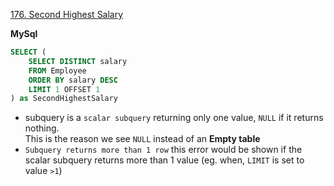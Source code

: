 [176. Second Highest Salary](https://leetcode.com/problems/second-highest-salary/description/)

**MySql**

```sql
SELECT (
    SELECT DISTINCT salary 
    FROM Employee 
    ORDER BY salary DESC
    LIMIT 1 OFFSET 1    
) as SecondHighestSalary
```
- subquery is a `scalar subquery` returning only one value, `NULL` if it returns nothing.   
  This is the reason we see `NULL` instead of an **Empty table**
- `Subquery returns more than 1 row` this error would be shown if the scalar subquery returns more than 1 value (eg. when, `LIMIT` is set to value  `>1`)